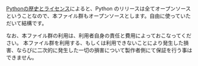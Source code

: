 [Pythonの歴史とライセンス](http://docs.python.jp/3/license.html#history-and-license)によると、Python のリリースは全てオープンソースということなので、本ファイル群もオープンソースとします。自由に使っていただいて結構です。

なお、本ファイル群の利用は、利用者自身の責任と費用によっておこなってください。
本ファイル群を利用する、もしくは利用できないことにより発生した損害、ならびに二次的に発生した一切の損害について製作者側にて保証を行う事はできません。